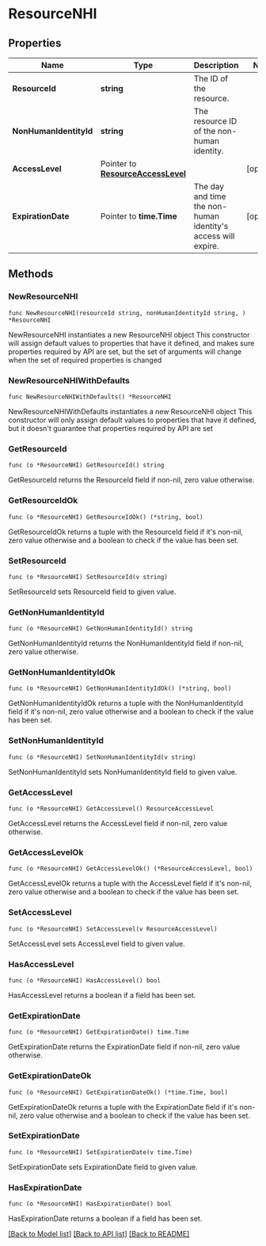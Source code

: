 # ResourceNHI

## Properties

Name | Type | Description | Notes
------------ | ------------- | ------------- | -------------
**ResourceId** | **string** | The ID of the resource. | 
**NonHumanIdentityId** | **string** | The resource ID of the non-human identity. | 
**AccessLevel** | Pointer to [**ResourceAccessLevel**](ResourceAccessLevel.md) |  | [optional] 
**ExpirationDate** | Pointer to **time.Time** | The day and time the non-human identity&#39;s access will expire. | [optional] 

## Methods

### NewResourceNHI

`func NewResourceNHI(resourceId string, nonHumanIdentityId string, ) *ResourceNHI`

NewResourceNHI instantiates a new ResourceNHI object
This constructor will assign default values to properties that have it defined,
and makes sure properties required by API are set, but the set of arguments
will change when the set of required properties is changed

### NewResourceNHIWithDefaults

`func NewResourceNHIWithDefaults() *ResourceNHI`

NewResourceNHIWithDefaults instantiates a new ResourceNHI object
This constructor will only assign default values to properties that have it defined,
but it doesn't guarantee that properties required by API are set

### GetResourceId

`func (o *ResourceNHI) GetResourceId() string`

GetResourceId returns the ResourceId field if non-nil, zero value otherwise.

### GetResourceIdOk

`func (o *ResourceNHI) GetResourceIdOk() (*string, bool)`

GetResourceIdOk returns a tuple with the ResourceId field if it's non-nil, zero value otherwise
and a boolean to check if the value has been set.

### SetResourceId

`func (o *ResourceNHI) SetResourceId(v string)`

SetResourceId sets ResourceId field to given value.


### GetNonHumanIdentityId

`func (o *ResourceNHI) GetNonHumanIdentityId() string`

GetNonHumanIdentityId returns the NonHumanIdentityId field if non-nil, zero value otherwise.

### GetNonHumanIdentityIdOk

`func (o *ResourceNHI) GetNonHumanIdentityIdOk() (*string, bool)`

GetNonHumanIdentityIdOk returns a tuple with the NonHumanIdentityId field if it's non-nil, zero value otherwise
and a boolean to check if the value has been set.

### SetNonHumanIdentityId

`func (o *ResourceNHI) SetNonHumanIdentityId(v string)`

SetNonHumanIdentityId sets NonHumanIdentityId field to given value.


### GetAccessLevel

`func (o *ResourceNHI) GetAccessLevel() ResourceAccessLevel`

GetAccessLevel returns the AccessLevel field if non-nil, zero value otherwise.

### GetAccessLevelOk

`func (o *ResourceNHI) GetAccessLevelOk() (*ResourceAccessLevel, bool)`

GetAccessLevelOk returns a tuple with the AccessLevel field if it's non-nil, zero value otherwise
and a boolean to check if the value has been set.

### SetAccessLevel

`func (o *ResourceNHI) SetAccessLevel(v ResourceAccessLevel)`

SetAccessLevel sets AccessLevel field to given value.

### HasAccessLevel

`func (o *ResourceNHI) HasAccessLevel() bool`

HasAccessLevel returns a boolean if a field has been set.

### GetExpirationDate

`func (o *ResourceNHI) GetExpirationDate() time.Time`

GetExpirationDate returns the ExpirationDate field if non-nil, zero value otherwise.

### GetExpirationDateOk

`func (o *ResourceNHI) GetExpirationDateOk() (*time.Time, bool)`

GetExpirationDateOk returns a tuple with the ExpirationDate field if it's non-nil, zero value otherwise
and a boolean to check if the value has been set.

### SetExpirationDate

`func (o *ResourceNHI) SetExpirationDate(v time.Time)`

SetExpirationDate sets ExpirationDate field to given value.

### HasExpirationDate

`func (o *ResourceNHI) HasExpirationDate() bool`

HasExpirationDate returns a boolean if a field has been set.


[[Back to Model list]](../README.md#documentation-for-models) [[Back to API list]](../README.md#documentation-for-api-endpoints) [[Back to README]](../README.md)


